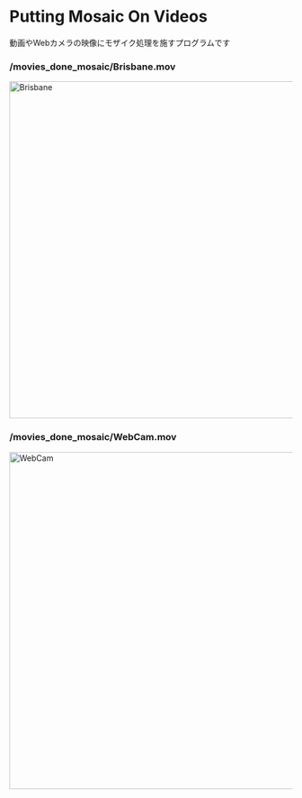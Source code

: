 <h1>Putting Mosaic On Videos</h1>
  <p>動画やWebカメラの映像にモザイク処理を施すプログラムです</p>

<h3>/movies_done_mosaic/Brisbane.mov</h3>
<img width="598" alt="Brisbane" src="https://user-images.githubusercontent.com/64422386/100966345-0287de00-3570-11eb-949f-58b47b95833d.png">

<h3>/movies_done_mosaic/WebCam.mov</h3>
<img width="598" alt="WebCam" src="https://user-images.githubusercontent.com/64422386/100966599-ab363d80-3570-11eb-8bf7-9463be411313.png">
